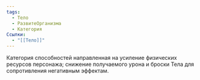 ```yaml
---
tags:
  - Тело
  - РазвитеОрганизма
  - Категория
Ссылки:
  - "[[Тело]]"
---
```

Категория способностей направленная на усиление физических ресурсов персонажа; снижение получаемого урона и броски Тела для сопротивления негативным эффектам.